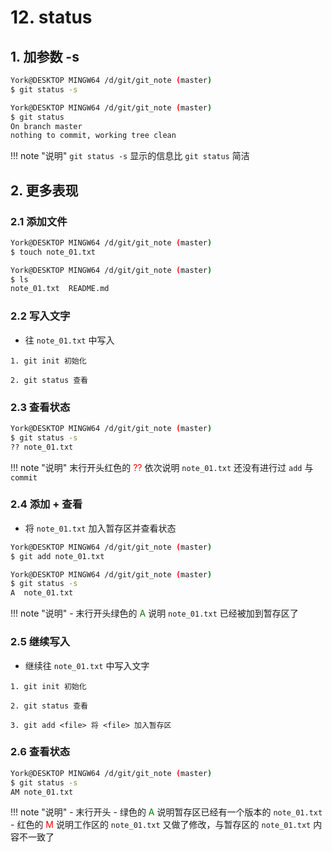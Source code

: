 # 12. status

## 1. 加参数 \-s

```bash
York@DESKTOP MINGW64 /d/git/git_note (master)
$ git status -s

York@DESKTOP MINGW64 /d/git/git_note (master)
$ git status
On branch master
nothing to commit, working tree clean
```

!!! note "说明"
    `git status -s` 显示的信息比 `git status` 简洁

## 2. 更多表现

### 2.1 添加文件

```bash
York@DESKTOP MINGW64 /d/git/git_note (master)
$ touch note_01.txt

York@DESKTOP MINGW64 /d/git/git_note (master)
$ ls
note_01.txt  README.md
```

### 2.2 写入文字

- 往 `note_01.txt` 中写入

```
1. git init 初始化

2. git status 查看

```

### 2.3 查看状态

```bash
York@DESKTOP MINGW64 /d/git/git_note (master)
$ git status -s
?? note_01.txt
```

!!! note "说明"
    末行开头红色的 <font color="red">??</font> 依次说明 `note_01.txt` 还没有进行过 `add` 与 `commit`

### 2.4 添加 + 查看

- 将 `note_01.txt` 加入暂存区并查看状态

```bash
York@DESKTOP MINGW64 /d/git/git_note (master)
$ git add note_01.txt

York@DESKTOP MINGW64 /d/git/git_note (master)
$ git status -s
A  note_01.txt
```

!!! note "说明"
    - 末行开头绿色的 <font color="green">A</font> 说明 `note_01.txt` 已经被加到暂存区了

### 2.5 继续写入

- 继续往 `note_01.txt` 中写入文字

```
1. git init 初始化

2. git status 查看

3. git add <file> 将 <file> 加入暂存区

```

### 2.6 查看状态

```bash
York@DESKTOP MINGW64 /d/git/git_note (master)
$ git status -s
AM note_01.txt
```

!!! note "说明"
    - 末行开头
    - 绿色的 <font color="green">A</font> 说明暂存区已经有一个版本的 `note_01.txt`
    - 红色的 <font color="red">M</font> 说明工作区的 `note_01.txt` 又做了修改，与暂存区的 `note_01.txt` 内容不一致了
